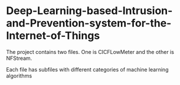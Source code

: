 # Deep-Learning-based-Intrusion-and-Prevention-system-for-the-Internet-of-Things

The project contains two files. One is CICFLowMeter and the other is NFStream.

Each file has subfiles with different categories of machine learning algorithms
